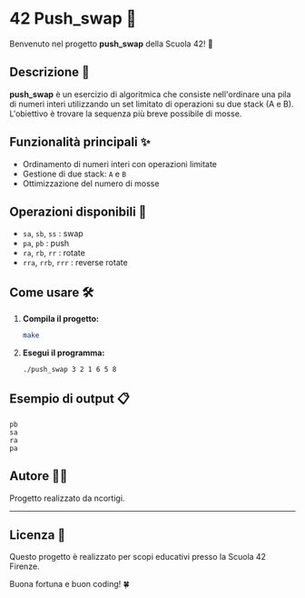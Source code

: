 # 42 Push_swap 🧩

Benvenuto nel progetto **push_swap** della Scuola 42! 🚀

## Descrizione 📖

**push_swap** è un esercizio di algoritmica che consiste nell'ordinare una pila di numeri interi utilizzando un set limitato di operazioni su due stack (A e B). L'obiettivo è trovare la sequenza più breve possibile di mosse.

## Funzionalità principali ✨

- Ordinamento di numeri interi con operazioni limitate
- Gestione di due stack: `A` e `B`
- Ottimizzazione del numero di mosse

## Operazioni disponibili 🔄

- `sa`, `sb`, `ss` : swap
- `pa`, `pb` : push
- `ra`, `rb`, `rr` : rotate
- `rra`, `rrb`, `rrr` : reverse rotate

## Come usare 🛠️

1. **Compila il progetto:**
    ```bash
    make
    ```
2. **Esegui il programma:**
    ```bash
    ./push_swap 3 2 1 6 5 8
    ```

## Esempio di output 📋

```
pb
sa
ra
pa
```

## Autore 👨‍💻

Progetto realizzato da ncortigi.

---

## Licenza 📄

Questo progetto è realizzato per scopi educativi presso la Scuola 42 Firenze.

Buona fortuna e buon coding! 🍀